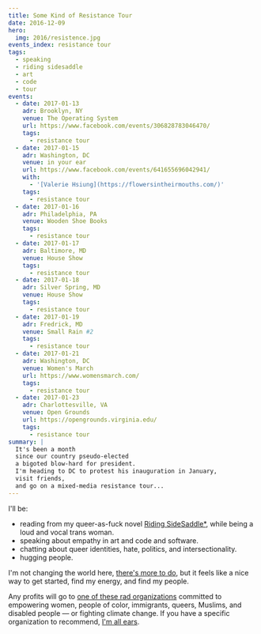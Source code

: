 ```yaml
---
title: Some Kind of Resistance Tour
date: 2016-12-09
hero:
  img: 2016/resistence.jpg
events_index: resistance tour
tags:
  - speaking
  - riding sidesaddle
  - art
  - code
  - tour
events:
  - date: 2017-01-13
    adr: Brooklyn, NY
    venue: The Operating System
    url: https://www.facebook.com/events/306828783046470/
    tags:
      - resistance tour
  - date: 2017-01-15
    adr: Washington, DC
    venue: in your ear
    url: https://www.facebook.com/events/641655696042941/
    with:
      - '[Valerie Hsiung](https://flowersintheirmouths.com/)'
    tags:
      - resistance tour
  - date: 2017-01-16
    adr: Philadelphia, PA
    venue: Wooden Shoe Books
    tags:
      - resistance tour
  - date: 2017-01-17
    adr: Baltimore, MD
    venue: House Show
    tags:
      - resistance tour
  - date: 2017-01-18
    adr: Silver Spring, MD
    venue: House Show
    tags:
      - resistance tour
  - date: 2017-01-19
    adr: Fredrick, MD
    venue: Small Rain #2
    tags:
      - resistance tour
  - date: 2017-01-21
    adr: Washington, DC
    venue: Women's March
    url: https://www.womensmarch.com/
    tags:
      - resistance tour
  - date: 2017-01-23
    adr: Charlottesville, VA
    venue: Open Grounds
    url: https://opengrounds.virginia.edu/
    tags:
      - resistance tour
summary: |
  It's been a month
  since our country pseudo-elected
  a bigoted blow-hard for president.
  I'm heading to DC to protest his inauguration in January,
  visit friends,
  and go on a mixed-media resistance tour...
---
```


I'll be:

- reading from my queer-as-fuck novel [Riding SideSaddle*][sidesaddle],
  while being a loud and vocal trans woman.
- speaking about empathy
  in art and code and software.
- chatting about queer identities,
  hate, politics, and intersectionality.
- hugging people.

I'm not changing the world here,
[there's more to do][todo],
but it feels like a nice way to get started,
find my energy,
and find my people.

[sidesaddle]: /books/sidesaddle/
[todo]: /2017/01/01/2017/

Any profits will go to
[one of these rad organizations](https://togetherlist.com/)
committed to empowering
women, people of color, immigrants, queers, Muslims, and disabled people —
or fighting climate change.
If you have a specific organization to recommend,
[I'm all ears](/contact/).
